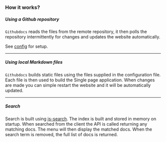 ### How it works?

##### Using a Github repository

`Githubdocs` reads the files from the remote repository, it then polls the repository intermittently for changes and updates the website automatically.

See [config](/#configuration) for setup.

---

##### Using local Markdown files

`Githubdocs` builds static files using the files supplied in the configuration file. Each file is then used to build the Single page application. When changes are made you can simple restart the website and it will be automatically updated.

---

##### Search

Search is built using [js-search](https://github.com/bvaughn/js-search). The index is built and stored in memory on startup. When searched from the client the API is called returning any matching docs. The menu will then display the matched docs. When the search term is removed, the full list of docs is returned.